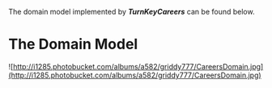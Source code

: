 The domain model implemented by _**TurnKeyCareers**_ can be found below.

# The Domain Model #

![http://i1285.photobucket.com/albums/a582/griddy777/CareersDomain.jpg](http://i1285.photobucket.com/albums/a582/griddy777/CareersDomain.jpg)